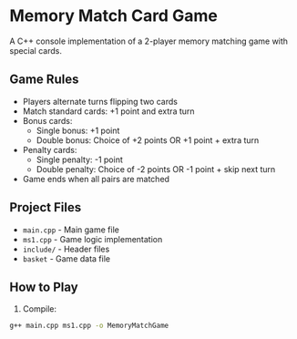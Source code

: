 # Memory Match Card Game

A C++ console implementation of a 2-player memory matching game with special cards.

## Game Rules
- Players alternate turns flipping two cards
- Match standard cards: +1 point and extra turn
- Bonus cards: 
  - Single bonus: +1 point
  - Double bonus: Choice of +2 points OR +1 point + extra turn
- Penalty cards:
  - Single penalty: -1 point
  - Double penalty: Choice of -2 points OR -1 point + skip next turn
- Game ends when all pairs are matched

## Project Files
- `main.cpp` - Main game file
- `ms1.cpp` - Game logic implementation
- `include/` - Header files
- `basket` - Game data file

## How to Play
1. Compile:
```bash
g++ main.cpp ms1.cpp -o MemoryMatchGame
